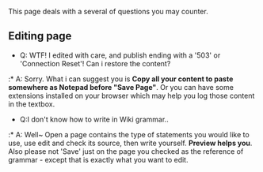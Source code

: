 This page deals with a several of questions you may counter.

## Editing page

- Q: WTF! I edited with care, and publish ending with a '503' or
  'Connection Reset'! Can i restore the content?

:\* A: Sorry. What i can suggest you is **Copy all your content to paste
somewhere as Notepad before "Save Page"**. Or you can have some
extensions installed on your browser which may help you log those
content in the textbox.

- Q:I don't know how to write in Wiki grammar..

:\* A: Well~ Open a page contains the type of statements you would like
to use, use edit and check its source, then write yourself. **Preview
helps you**. Also please not 'Save' just on the page you checked as the
reference of grammar - except that is exactly what you want to edit.
